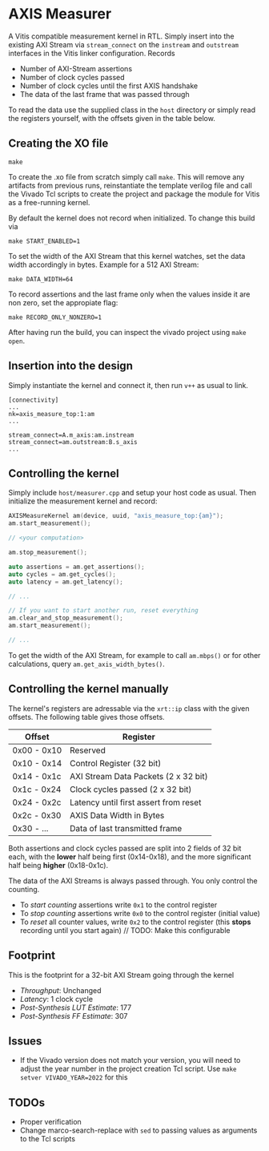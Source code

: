 # AXIS Measurer
A Vitis compatible measurement kernel in RTL. Simply insert into the existing AXI Stream via `stream_connect` on the `instream` and `outstream` interfaces in the Vitis linker configuration. Records

- Number of AXI-Stream assertions
- Number of clock cycles passed
- Number of clock cycles until the first AXIS handshake
- The data of the last frame that was passed through

To read the data use the supplied class in the `host` directory or simply read the registers yourself, with the offsets given in the table below. 

## Creating the XO file
```
make
```

To create the .xo file from scratch simply call `make`. This will remove any artifacts from previous runs, reinstantiate the template verilog file and call the Vivado Tcl scripts to create the project and package the module for Vitis as a free-running kernel.

By default the kernel does not record when initialized. To change this build via
```
make START_ENABLED=1
```

To set the width of the AXI Stream that this kernel watches, set the data width accordingly in bytes. Example for a 512 AXI Stream:
```
make DATA_WIDTH=64
```

To record assertions and the last frame only when the values inside it are non zero, set the appropiate flag:
```
make RECORD_ONLY_NONZERO=1
```

After having run the build, you can inspect the vivado project using ```make open```.

## Insertion into the design
Simply instantiate the kernel and connect it, then run `v++` as usual to link.
```
[connectivity]
...
nk=axis_measure_top:1:am
...

stream_connect=A.m_axis:am.instream
stream_connect=am.outstream:B.s_axis
...
```

## Controlling the kernel
Simply include `host/measurer.cpp` and setup your host code as usual. Then initialize the measurement kernel and record:
```C++
AXISMeasureKernel am(device, uuid, "axis_measure_top:{am}");
am.start_measurement();

// <your computation>

am.stop_measurement();

auto assertions = am.get_assertions();
auto cycles = am.get_cycles();
auto latency = am.get_latency();

// ...

// If you want to start another run, reset everything
am.clear_and_stop_measurement();
am.start_measurement();

// ...
``` 

To get the width of the AXI Stream, for example to call `am.mbps()` or for other calculations, query `am.get_axis_width_bytes()`.

## Controlling the kernel manually
The kernel's registers are adressable via the `xrt::ip` class with the given offsets.
The following table gives those offsets.

| Offset       	| Register                          	|
|--------------	|-----------------------------------	|
| 0x00 - 0x10  	| Reserved                          	|
| 0x10 - 0x14  	| Control Register (32 bit)         	|
| 0x14 - 0x1c  	| AXI Stream Data Packets (2 x 32 bit) 	|
| 0x1c - 0x24  	| Clock cycles passed (2 x 32 bit)     	|
| 0x24 - 0x2c   | Latency until first assert from reset |
| 0x2c - 0x30   | AXIS Data Width in Bytes              |
| 0x30 - ...    | Data of last transmitted frame        |


Both assertions and clock cycles passed are split into 2 fields of 32 bit each, with the __lower__ half being first (0x14-0x18), and the more significant half being __higher__ (0x18-0x1c).

The data of the AXI Streams is always passed through. You only control the counting.

- To _start counting_ assertions write `0x1` to the control register
- To _stop counting_ assertions write `0x0` to the control register (initial value)
- To _reset_ all counter values, write `0x2` to the control register (this __stops__ recording until you start again) // TODO: Make this configurable

## Footprint
This is the footprint for a 32-bit AXI Stream going through the kernel
- _Throughput_: Unchanged
- _Latency_: 1 clock cycle
- _Post-Synthesis LUT Estimate_: 177
- _Post-Synthesis FF Estimate_: 307

## Issues
- If the Vivado version does not match your version, you will need to adjust the year number in the project creation Tcl script. Use `make setver VIVADO_YEAR=2022` for this

## TODOs
- Proper verification
- Change marco-search-replace with `sed` to passing values as arguments to the Tcl scripts

